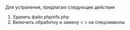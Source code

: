 Для устранения, предлагаю следующие действия
1. Удалить файл phpinfo.php
2. Включить обработку и замену < > на спецсимволы

